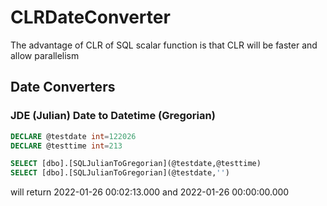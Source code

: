 # CLRDateConverter

The advantage of CLR of SQL scalar function is that CLR will be faster and allow parallelism

## Date Converters

### JDE (Julian) Date to Datetime (Gregorian)

``` sql
DECLARE @testdate int=122026
DECLARE @testtime int=213

SELECT [dbo].[SQLJulianToGregorian](@testdate,@testtime)
SELECT [dbo].[SQLJulianToGregorian](@testdate,'')
```

will return 
2022-01-26 00:02:13.000 and 2022-01-26 00:00:00.000